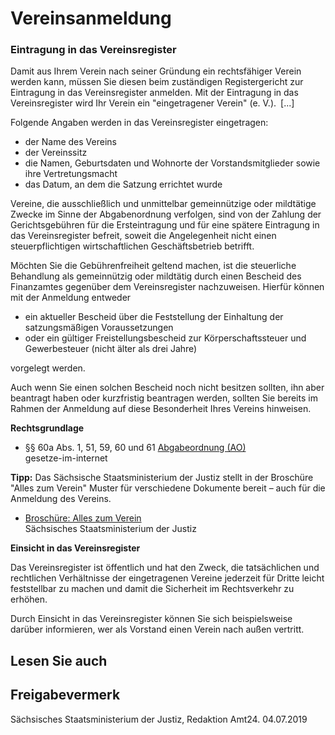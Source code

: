 # Vereinsanmeldung

### Eintragung in das Vereinsregister

Damit aus Ihrem Verein nach seiner Gründung ein rechtsfähiger Verein werden kann, müssen Sie diesen beim zuständigen Registergericht zur Eintragung in das Vereinsregister anmelden. Mit der Eintragung in das Vereinsregister wird Ihr Verein ein "eingetragener Verein" (e. V.). [...]

Folgende Angaben werden in das Vereinsregister eingetragen:

* der Name des Vereins
* der Vereinssitz
* die Namen, Geburtsdaten und Wohnorte der Vorstandsmitglieder sowie ihre Vertretungsmacht
* das Datum, an dem die Satzung errichtet wurde

Vereine, die ausschließlich und unmittelbar gemeinnützige oder mildtätige Zwecke im Sinne der Abgabenordnung verfolgen, sind von der Zahlung der Gerichtsgebühren für die Ersteintragung und für eine spätere Eintragung in das Vereinsregister befreit, soweit die Angelegenheit nicht einen steuerpflichtigen wirtschaftlichen Geschäftsbetrieb betrifft.

Möchten Sie die Gebührenfreiheit geltend machen, ist die steuerliche Behandlung als gemeinnützig oder mildtätig durch einen Bescheid des Finanzamtes gegenüber dem Vereinsregister nachzuweisen. Hierfür können mit der Anmeldung entweder

* ein aktueller Bescheid über die Feststellung der Einhaltung der satzungsmäßigen Voraussetzungen
* oder ein gültiger Freistellungsbescheid zur Körperschaftssteuer und Gewerbesteuer (nicht älter als drei Jahre)

vorgelegt werden.

Auch wenn Sie einen solchen Bescheid noch nicht besitzen sollten, ihn aber beantragt haben oder kurzfristig beantragen werden, sollten Sie bereits im Rahmen der Anmeldung auf diese Besonderheit Ihres Vereins hinweisen.

**Rechtsgrundlage**

* §§ 60a Abs. 1, 51, 59, 60 und 61 [Abgabeordnung (AO)](https://www.gesetze-im-internet.de/ao_1977/index.html#BJNR006130976BJNE053700140 "Abgabeordnung (gesetze-im-internet)")  
   gesetze-im-internet

**Tipp:** Das Sächsische Staatsministerium der Justiz stellt in der Broschüre "Alles zum Verein" Muster für verschiedene Dokumente bereit – auch für die Anmeldung des Vereins.

* [Broschüre: Alles zum Verein](https://publikationen.sachsen.de/bdb/artikel/11885 "SMJ: Broschüre \"Alles zum Verein\" (publikationen.sachsen.de)")  
   Sächsisches Staatsministerium der Justiz

**Einsicht in das Vereinsregister**

Das Vereinsregister ist öffentlich und hat den Zweck, die tatsächlichen und rechtlichen Verhältnisse der eingetragenen Vereine jederzeit für Dritte leicht feststellbar zu machen und damit die Sicherheit im Rechtsverkehr zu erhöhen.

Durch Einsicht in das Vereinsregister können Sie sich beispielsweise darüber informieren, wer als Vorstand einen Verein nach außen vertritt.

## Lesen Sie auch

## Freigabevermerk

Sächsisches Staatsministerium der Justiz, Redaktion Amt24. 04.07.2019
